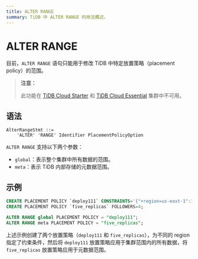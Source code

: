 ```yaml
---
title: ALTER RANGE
summary: TiDB 中 ALTER RANGE 的用法概述。
---
```


# ALTER RANGE

目前，`ALTER RANGE` 语句只能用于修改 TiDB 中特定放置策略（placement policy）的范围。

> **注意：**
>
> 此功能在 [TiDB Cloud Starter](https://docs.pingcap.com/tidbcloud/select-cluster-tier#tidb-cloud-serverless) 和 [TiDB Cloud Essential](https://docs.pingcap.com/tidbcloud/select-cluster-tier#essential) 集群中不可用。

## 语法

```ebnf+diagram
AlterRangeStmt ::=
    'ALTER' 'RANGE' Identifier PlacementPolicyOption
```

`ALTER RANGE` 支持以下两个参数：

- `global`：表示整个集群中所有数据的范围。
- `meta`：表示 TiDB 内部存储的元数据范围。

## 示例

```sql
CREATE PLACEMENT POLICY `deploy111` CONSTRAINTS='{"+region=us-east-1":1, "+region=us-east-2": 1, "+region=us-west-1": 1}';
CREATE PLACEMENT POLICY `five_replicas` FOLLOWERS=4;

ALTER RANGE global PLACEMENT POLICY = "deploy111";
ALTER RANGE meta PLACEMENT POLICY = "five_replicas";
```

上述示例创建了两个放置策略（`deploy111` 和 `five_replicas`），为不同的 region 指定了约束条件，然后将 `deploy111` 放置策略应用于集群范围内的所有数据，将 `five_replicas` 放置策略应用于元数据范围。